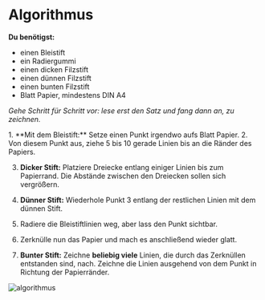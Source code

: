 # Algorithmus 

**Du benötigst:**
* einen Bleistift
* ein Radiergummi
* einen dicken Filzstift 
* einen dünnen Filzstift
* einen bunten Filzstift 
* Blatt Papier, mindestens DIN A4
<space>

*Gehe Schritt für Schritt vor: lese erst den Satz und fang dann an, zu zeichnen.* 

<space>
1. **Mit dem Bleistift:** Setze einen Punkt irgendwo aufs Blatt Papier. 
2. Von diesem Punkt aus, ziehe 5 bis 10 gerade Linien bis an die Ränder des Papiers. 


3. **Dicker Stift:** Platziere Dreiecke entlang einiger Linien bis zum Papierrand. Die Abstände zwischen den Dreiecken sollen sich vergrößern. 
4. **Dünner Stift:** Wiederhole Punkt 3 entlang der restlichen Linien mit dem dünnen Stift. 


5. Radiere die Bleistiftlinien weg, aber lass den Punkt sichtbar.


6. Zerknülle nun das Papier und mach es anschließend wieder glatt. 
7. **Bunter Stift:** Zeichne **beliebig viele** Linien, die durch das Zerknüllen entstanden sind, nach. Zeichne die Linien ausgehend von dem Punkt in Richtung der Papierränder.

![algorithmus](https://cloud.githubusercontent.com/assets/23063564/19840307/1e897cf2-9ef3-11e6-959f-03cbb3f7abea.jpg)

